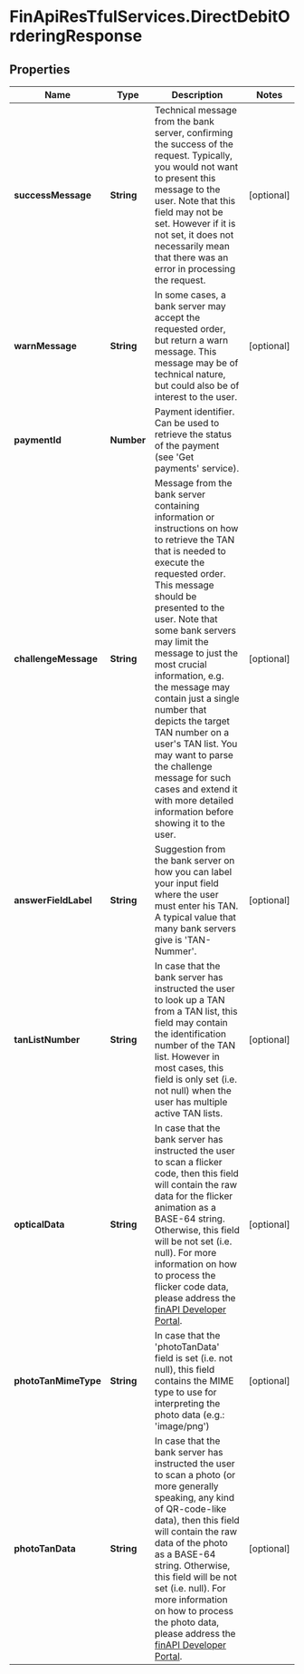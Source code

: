 # FinApiResTfulServices.DirectDebitOrderingResponse

## Properties
Name | Type | Description | Notes
------------ | ------------- | ------------- | -------------
**successMessage** | **String** | Technical message from the bank server, confirming the success of the request. Typically, you would not want to present this message to the user. Note that this field may not be set. However if it is not set, it does not necessarily mean that there was an error in processing the request. | [optional] 
**warnMessage** | **String** | In some cases, a bank server may accept the requested order, but return a warn message. This message may be of technical nature, but could also be of interest to the user. | [optional] 
**paymentId** | **Number** | Payment identifier. Can be used to retrieve the status of the payment (see 'Get payments' service). | 
**challengeMessage** | **String** | Message from the bank server containing information or instructions on how to retrieve the TAN that is needed to execute the requested order. This message should be presented to the user. Note that some bank servers may limit the message to just the most crucial information, e.g. the message may contain just a single number that depicts the target TAN number on a user's TAN list. You may want to parse the challenge message for such cases and extend it with more detailed information before showing it to the user. | [optional] 
**answerFieldLabel** | **String** | Suggestion from the bank server on how you can label your input field where the user must enter his TAN. A typical value that many bank servers give is 'TAN-Nummer'. | [optional] 
**tanListNumber** | **String** | In case that the bank server has instructed the user to look up a TAN from a TAN list, this field may contain the identification number of the TAN list. However in most cases, this field is only set (i.e. not null) when the user has multiple active TAN lists. | [optional] 
**opticalData** | **String** | In case that the bank server has instructed the user to scan a flicker code, then this field will contain the raw data for the flicker animation as a BASE-64 string. Otherwise, this field will be not set (i.e. null). For more information on how to process the flicker code data, please address the <a href='https://finapi.zendesk.com' target='_blank'>finAPI Developer Portal</a>. | [optional] 
**photoTanMimeType** | **String** | In case that the 'photoTanData' field is set (i.e. not null), this field contains the MIME type to use for interpreting the photo data (e.g.: 'image/png') | [optional] 
**photoTanData** | **String** | In case that the bank server has instructed the user to scan a photo (or more generally speaking, any kind of QR-code-like data), then this field will contain the raw data of the photo as a BASE-64 string. Otherwise, this field will be not set (i.e. null). For more information on how to process the photo data, please address the <a href='https://finapi.zendesk.com' target='_blank'>finAPI Developer Portal</a>. | [optional] 


